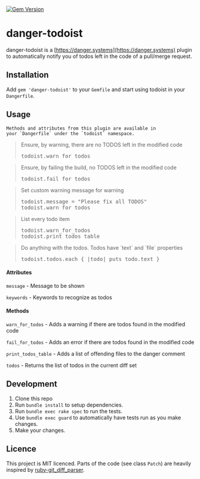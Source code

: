 [![Gem Version](https://badge.fury.io/rb/danger-todoist.svg)](https://badge.fury.io/rb/danger-todoist)

# danger-todoist

danger-todoist is a [https://danger.systems](https://danger.systems) plugin to automatically notify you of
todos left in the code of a pull/merge request.

## Installation

Add `gem 'danger-todoist'` to your `Gemfile` and start using todoist in your `Dangerfile`.

## Usage

    Methods and attributes from this plugin are available in
    your `Dangerfile` under the `todoist` namespace.

<blockquote>Ensure, by warning, there are no TODOS left in the modified code
  <pre>
todoist.warn_for_todos</pre>
</blockquote>

<blockquote>Ensure, by failing the build, no TODOS left in the modified code
  <pre>
todoist.fail_for_todos</pre>
</blockquote>

<blockquote>Set custom warning message for warning
  <pre>
todoist.message = "Please fix all TODOS"
todoist.warn_for_todos</pre>
</blockquote>

<blockquote>List every todo item
  <pre>
todoist.warn_for_todos
todoist.print_todos_table</pre>
</blockquote>

<blockquote>Do anything with the todos. Todos have `text` and `file` properties
  <pre>
todoist.todos.each { |todo| puts todo.text }</pre>
</blockquote>

#### Attributes

`message` - Message to be shown

`keywords` - Keywords to recognize as todos

#### Methods

`warn_for_todos` - Adds a warning if there are todos found in the modified code

`fail_for_todos` - Adds an error if there are todos found in the modified code

`print_todos_table` - Adds a list of offending files to the danger comment

`todos` - Returns the list of todos in the current diff set

## Development

1. Clone this repo
2. Run `bundle install` to setup dependencies.
3. Run `bundle exec rake spec` to run the tests.
4. Use `bundle exec guard` to automatically have tests run as you make changes.
5. Make your changes.

## Licence

This project is MIT licenced. Parts of the code (see class `Patch`) are heavily
inspired by [ruby-git_diff_parser](https://github.com/packsaddle/ruby-git_diff_parser).
